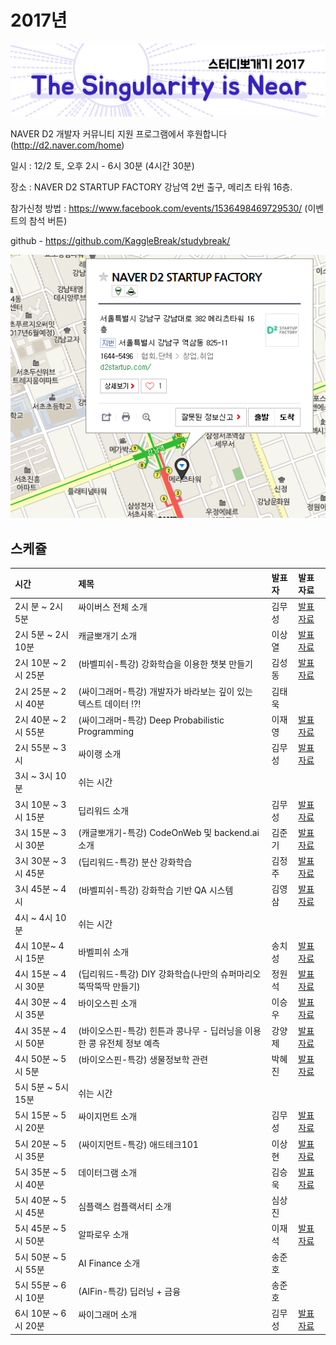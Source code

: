 # 2017년

![](img/title.png)

 NAVER D2 개발자 커뮤니티 지원 프로그램에서 후원합니다(http://d2.naver.com/home)
 
 일시 : 12/2 토, 오후 2시 - 6시 30분 (4시간 30분)
 
 장소 : NAVER D2 STARTUP FACTORY
       강남역 2번 출구, 메리츠 타워 16층.
 
 참가신청 방법 : https://www.facebook.com/events/1536498469729530/  (이벤트의 참석 버튼)
  
 github - https://github.com/KaggleBreak/studybreak/
 
![](img/d2.png)

## 스케쥴

| 시간                | 제목                                                                  | 발표자 | 발표자료 |
|:---	|:---	|:---	|:---	|
| 2시 분 ~ 2시 5분    | 싸이버스 전체 소개                                                    | 김무성 |[발표자료](https://drive.google.com/open?id=1nXSfNk7-z74zULzBZX6NKixc6KD-3lmU6Nlr_TujsHI)|
| 2시 5분 ~ 2시 10분  | 캐글뽀개기 소개                                                       | 이상열 |[발표자료](https://drive.google.com/open?id=1ry3dxJRanKvHFBeQig1KeoTdwlYg65NxTNj8okdEM1E)|
| 2시 10분 ~ 2시 25분 | (바벨피쉬-특강) 강화학습을 이용한 챗봇 만들기                         | 김성동 |[발표자료](https://drive.google.com/open?id=13HJVHTV5SYN49kgeUa20oM0SkVOysC4C)|
| 2시 25분 ~ 2시 40분 | (싸이그래머-특강) 개발자가 바라보는 깊이 있는 텍스트 데이터 !?!       | 김태욱 |          |
| 2시 40분 ~ 2시 55분 | (싸이그래머-특강) Deep Probabilistic Programming                      | 이재영 |[발표자료](https://drive.google.com/open?id=1fQhsLyQqSS8AFiTKTZyZpm6zyqilJ3Tu)|
| 2시 55분 ~ 3시      | 싸이랭 소개                                                           | 김무성 |[발표자료](https://drive.google.com/open?id=1SeD74ItdrpAuB3lWceZ5LgRrBbaCf8D6ztCAwsLr23U)|
| 3시 ~ 3시 10분      | 쉬는 시간                                                             |        |          |
| 3시 10분 ~ 3시 15분 | 딥리워드 소개                                                         | 김무성 |[발표자료](https://drive.google.com/open?id=1IHeCIW9bJpYSujl1zMlMyVh9Qht7T4fYPKRdP3pYvSA)|
| 3시 15분 ~ 3시 30분 | (캐글뽀개기-특강) CodeOnWeb 및 backend.ai 소개                        | 김준기 |[발표자료](https://drive.google.com/open?id=1qUY25XCwnp5rMoQ_8629IkOWUdYHibHe)|
| 3시 30분 ~ 3시 45분 | (딥리워드-특강) 분산 강화학습                                         | 김정주 |[발표자료](https://drive.google.com/open?id=1LSN12iY0bNDKmDeqlgGoswqpUqWjDgsI)|
| 3시 45분 ~ 4시      | (바벨피쉬-특강) 강화학습 기반 QA 시스템                               | 김영삼 |[발표자료](https://drive.google.com/open?id=1dWM6fRufZFWQvqp2NKvqXjrfBe_68tnu)|
| 4시 ~ 4시 10분      | 쉬는 시간                                                             |        |          |
| 4시 10분~ 4시 15분  | 바벨피쉬 소개                                                         | 송치성 |[발표자료](https://drive.google.com/open?id=17_dvC26reJtbweGyM2X-QaAol5kFp1_1)  |
| 4시 15분 ~ 4시 30분 | (딥리워드-특강) DIY 강화학습(나만의 슈퍼마리오 뚝딱뚝딱 만들기)       | 정원석 |[발표자료](https://drive.google.com/open?id=1Kdgyj99Lfx4F84jf8c6-yz9yOmtQN0_TO-EfG11vkBM)|
| 4시 30분 ~ 4시 35분 | 바이오스핀 소개                                                       | 이승우 |[발표자료](https://drive.google.com/open?id=1RW8zHsX_6T6LFvHDj_6TyrSynTK8BlU3)|
| 4시 35분 ~ 4시 50분 | (바이오스핀-특강) 힌튼과 콩나무 - 딥러닝을 이용한 콩 유전체 정보 예측 | 강양제 |[발표자료](https://drive.google.com/open?id=1GDCHDvW_OZnRQMkHcFlHFUxxFMAaCN55)|
| 4시 50분 ~ 5시 5분  | (바이오스핀-특강) 생물정보학 관련                                     | 박혜진 |[발표자료](https://drive.google.com/open?id=1zKCrn0yWyM8La_yil4mLAzg6k46DUOqo)|
| 5시 5분 ~ 5시 15분  | 쉬는 시간                                                             |        |          |
| 5시 15분 ~ 5시 20분 | 싸이지먼트 소개                                                       | 김무성 |[발표자료](https://drive.google.com/open?id=1r7NCOdsih4AupBNr22CLkb22VrRO62pFlMMcmSiIR0Q)|
| 5시 20분 ~ 5시 35분 | (싸이지먼트-특강) 애드테크101                                         | 이상현 |[발표자료](https://drive.google.com/open?id=1k33BzG7tELmilyhhjepV5Kz6GRYE64oI)|
| 5시 35분 ~ 5시 40분 | 데이터그램 소개                                                       | 김승욱 |[발표자료](https://drive.google.com/open?id=1gRFlhco6Zucbruy7RtLAeLADE0t1k4P2)|
| 5시 40분 ~ 5시 45분 | 심플랙스 컴플랙서티 소개                                              | 심상진 |          |
| 5시 45분 ~ 5시 50분 | 알파로우 소개                                                         | 이재석 |[발표자료](https://drive.google.com/open?id=1uwQ8KgD7065l8UCGep4ZLasAkfYFuNGK)|
| 5시 50분 ~ 5시 55분 | AI Finance 소개                                                       | 송준호 |          |
| 5시 55분 ~ 6시 10분 | (AIFin-특강) 딥러닝 + 금융                                            | 송준호 |          |
| 6시 10분 ~ 6시 20분 | 싸이그래머 소개                                                       | 김무성 |[발표자료](https://drive.google.com/open?id=1RTv1-tJJqExtuk5RhCJn2B5jo2B3pYDwVKXhNGoH16s)|
